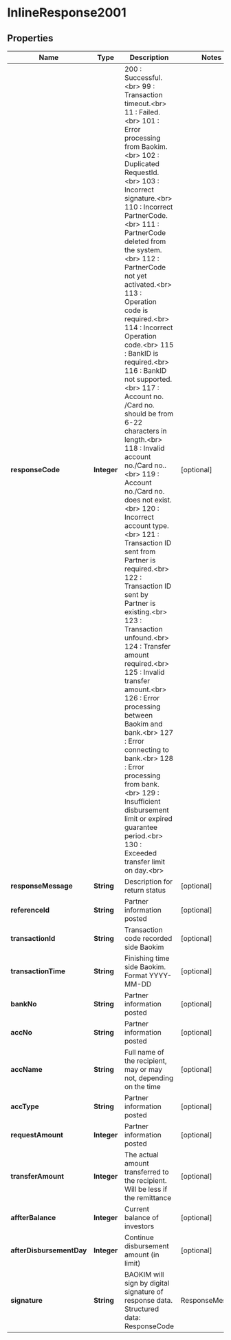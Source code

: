 # InlineResponse2001

## Properties
Name | Type | Description | Notes
------------ | ------------- | ------------- | -------------
**responseCode** | **Integer** | 200 : Successful. &lt;br&gt; 99 : Transaction timeout.&lt;br&gt; 11 : Failed.&lt;br&gt; 101 : Error processing from Baokim.&lt;br&gt; 102 : Duplicated RequestId.&lt;br&gt; 103 : Incorrect signature.&lt;br&gt; 110 : Incorrect PartnerCode.&lt;br&gt; 111 : PartnerCode deleted from the system.&lt;br&gt; 112 : PartnerCode not yet activated.&lt;br&gt; 113 : Operation code is required.&lt;br&gt; 114 : Incorrect Operation code.&lt;br&gt; 115 : BankID is required.&lt;br&gt; 116 : BankID not supported.&lt;br&gt; 117 : Account no. /Card no. should be from 6-22 characters in length.&lt;br&gt; 118 : Invalid account no./Card no..&lt;br&gt; 119 : Account no./Card no. does not exist.&lt;br&gt; 120 : Incorrect account type.&lt;br&gt; 121 : Transaction ID sent from Partner is required.&lt;br&gt; 122 : Transaction ID sent by Partner is existing.&lt;br&gt; 123 : Transaction unfound.&lt;br&gt; 124 : Transfer amount required.&lt;br&gt; 125 : Invalid transfer amount.&lt;br&gt; 126 : Error processing between Baokim and bank.&lt;br&gt; 127 : Error connecting to bank.&lt;br&gt; 128 : Error processing from bank.&lt;br&gt; 129 : Insufficient disbursement limit or expired guarantee period.&lt;br&gt; 130 : Exceeded transfer limit on day.&lt;br&gt; |  [optional]
**responseMessage** | **String** | Description for return status |  [optional]
**referenceId** | **String** | Partner information posted |  [optional]
**transactionId** | **String** | Transaction code recorded side Baokim |  [optional]
**transactionTime** | **String** | Finishing time side Baokim. Format YYYY-MM-DD |  [optional]
**bankNo** | **String** | Partner information posted |  [optional]
**accNo** | **String** | Partner information posted |  [optional]
**accName** | **String** | Full name of the recipient, may or may not, depending on the time |  [optional]
**accType** | **String** | Partner information posted |  [optional]
**requestAmount** | **Integer** | Partner information posted |  [optional]
**transferAmount** | **Integer** | The actual amount transferred to the recipient. Will be less if the remittance |  [optional]
**affterBalance** | **Integer** | Current balance of investors |  [optional]
**afterDisbursementDay** | **Integer** | Continue disbursement amount (in limit) |  [optional]
**signature** | **String** | BAOKIM will sign by digital signature of response data. Structured data: ResponseCode|ResponseMessage| RequestId | PartnerCode | Available | Holding |  [optional]
